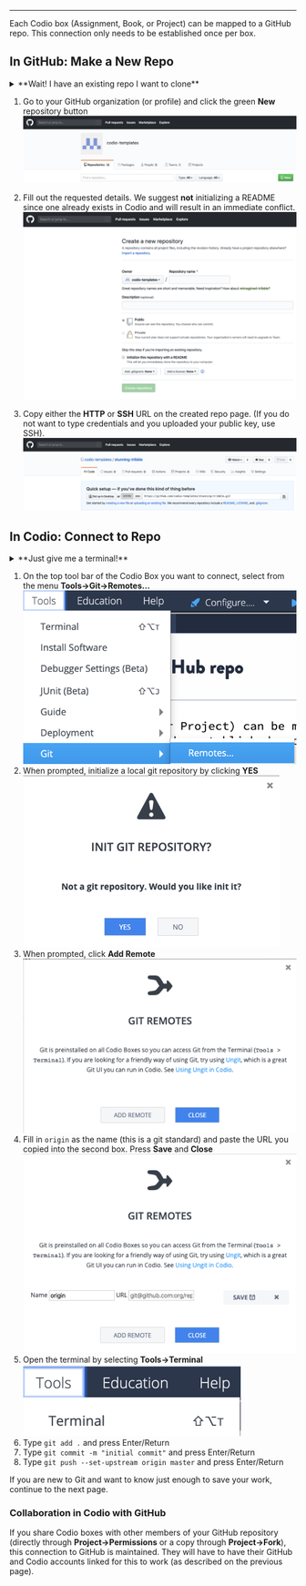 ---------
Each Codio box (Assignment, Book, or Project) can be mapped to a GitHub repo. This connection only needs to be established once per box.

## In GitHub: Make a New Repo 

<details><summary>**Wait! I have an existing repo I want to clone**</summary>You can import a project from a GitHub repo [docs page here](https://docs.codio.com/project/projects/#creating-and-importing-a-project) and this connection is made during the importing process. If you are familiar with Git, skip the rest of this guide and just use the terminal as usual  by going to `Tools > Terminal`. </details>

1. Go to your GitHub organization (or profile) and click the green **New** repository button
![.guides/img/NewRepo](.guides/img/NewRepo.png)

1. Fill out the requested details. We suggest **not** initializing a README since one already exists in Codio and will result in an immediate conflict.
![.guides/img/RepoConfig](.guides/img/RepoConfig.png)

1. Copy either the **HTTP** or **SSH** URL on the created repo page. (If you do not want to type credentials and you uploaded your public key, use SSH).
![.guides/img/RepoURL](.guides/img/RepoURL.png)


## In Codio: Connect to Repo
<details><summary>**Just give me a terminal!**</summary> You can skip the rest of this guide and do your normal Git workflow via command line if you prefer. Open terminal by selecting **Tools->Terminal**</details>



1. On the top tool bar of the Codio Box you want to connect, select from the menu **Tools->Git->Remotes...**
![.guides/img/RemoteMenu](.guides/img/RemoteMenu.png)
1. When prompted, initialize a local git repository by clicking **YES**
![.guides/img/gitInit](.guides/img/gitInit.png)
1. When prompted, click **Add Remote**
![.guides/img/RemoteConfig](.guides/img/RemoteConfig.png)
1. Fill in `origin` as the name (this is a git standard) and paste the URL you copied into the second box. Press **Save** and **Close**
![.guides/img/RemoteConfig2](.guides/img/RemoteConfig2.png)
1. Open the terminal by selecting **Tools->Terminal**
![.guides/img/terminal](.guides/img/terminal.png)
1. Type `git add .` and press Enter/Return
1. Type `git commit -m "initial commit"` and press Enter/Return
1. Type `git push --set-upstream origin master` and press Enter/Return

If you are new to Git and want to know just enough to save your work, continue to the next page.

### Collaboration in Codio with GitHub
If you share Codio boxes with other members of your GitHub repository (directly through **Project->Permissions** or a copy through **Project->Fork**), this connection to GitHub is maintained. They will have to have their GitHub and Codio accounts linked for this to work (as described on the previous page).